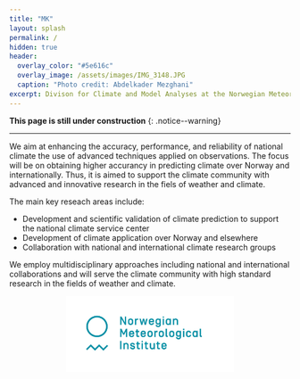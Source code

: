 ```yaml
---
title: "MK"
layout: splash
permalink: /
hidden: true
header:
  overlay_color: "#5e616c"
  overlay_image: /assets/images/IMG_3148.JPG
  caption: "Photo credit: Abdelkader Mezghani"
excerpt: Divison for Climate and Model Analyses at the Norwegian Meteoroloical Institute
---
```


**This page is still under construction**
{: .notice--warning}

---

We aim at enhancing the accuracy, performance, and reliability of national climate the use of advanced techniques applied on observations. The focus will be on obtaining higher accurancy in predicting climate over Norway and internationally. Thus, it is aimed to support the climate community with advanced and innovative research in the fiels of weather and climate.

The main key reseach areas include:

* Development and scientific validation of climate prediction to support the national climate service center
* Development of climate application over Norway and elsewhere
* Collaboration with national and international climate research groups

We employ multidisciplinary approaches including national and international collaborations and will serve the climate community with high standard research in the fields of weather and climate.

<p align="center">
<img src="assets/images/Met_RGB_Horisontal_ENG.jpg" width="300"/>
</p>
